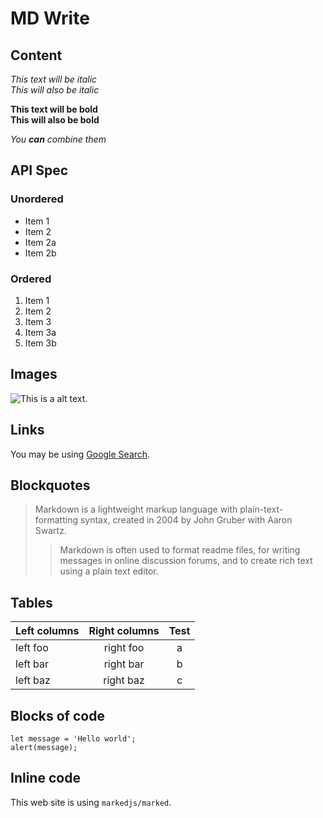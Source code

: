 # MD Write

## Content

*This text will be italic*  
_This will also be italic_

**This text will be bold**  
__This will also be bold__

_You **can** combine them_

## API Spec

### Unordered

* Item 1
* Item 2
* Item 2a
* Item 2b

### Ordered

1. Item 1
1. Item 2
1. Item 3
  1. Item 3a
  1. Item 3b

## Images

![This is a alt text.](/image/sample.png "This is a sample image.")

## Links

You may be using [Google Search](https://google.com.tw).

## Blockquotes

> Markdown is a lightweight markup language with plain-text-formatting syntax, created in 2004 by John Gruber with Aaron Swartz.
>
>> Markdown is often used to format readme files, for writing messages in online discussion forums, and to create rich text using a plain text editor.

## Tables

| Left columns  | Right columns |Test |
| ------------- |:-------------:|:---:|
| left foo      | right foo     |a    |
| left bar      | right bar     |b    |
| left baz      | right baz     |c    |

## Blocks of code

```
let message = 'Hello world';
alert(message);
```

## Inline code

This web site is using `markedjs/marked`.
